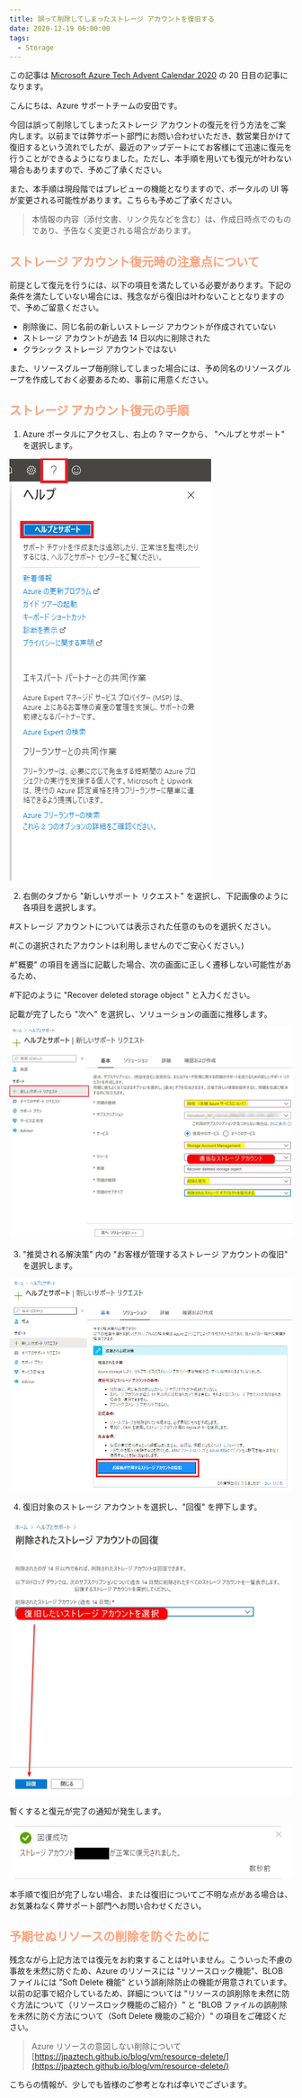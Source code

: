 ```yaml
---
title: 誤って削除してしまったストレージ アカウントを復旧する
date: 2020-12-19 06:00:00
tags:
  - Storage
---
```


この記事は [Microsoft Azure Tech Advent Calendar 2020](https://qiita.com/advent-calendar/2020/microsoft-azure-tech) の 20 日目の記事になります。


こんにちは、Azure サポートチームの安田です。


今回は誤って削除してしまったストレージ アカウントの復元を行う方法をご案内します。以前までは弊サポート部門にお問い合わせいただき、数営業日かけて復旧するという流れでしたが、最近のアップデートにてお客様にて迅速に復元を行うことができるようになりました。ただし、本手順を用いても復元が叶わない場合もありますので、予めご了承ください。

<!-- more -->

また、本手順は現段階ではプレビューの機能となりますので、ポータルの UI 等が変更される可能性があります。こちらも予めご了承ください。

> 本情報の内容（添付文書、リンク先などを含む）は、作成日時点でのものであり、予告なく変更される場合があります。


<font color="LightSalmon">

## ストレージ アカウント復元時の注意点について
</font>


前提として復元を行うには、以下の項目を満たしている必要があります。下記の条件を満たしていない場合には、残念ながら復旧は叶わないこととなりますので、予めご留意ください。

* 削除後に、同じ名前の新しいストレージ アカウントが作成されていない
* ストレージ アカウントが過去 14 日以内に削除された
* クラシック ストレージ アカウントではない

また、リソースグループ毎削除してしまった場合には、予め同名のリソースグループを作成しておく必要あるため、事前に用意ください。



<font color="LightSalmon">

## ストレージ アカウント復元の手順
</font>

1. Azure ポータルにアクセスし、右上の ? マークから、 "ヘルプとサポート" を選択します。


![](storageAccount-Restore/Storage3.png)


2. 右側のタブから "新しいサポート リクエスト" を選択し、下記画像のように各項目を選択します。

\#ストレージ アカウントについては表示された任意のものを選択ください。

\#(この選択されたアカウントは利用しませんのでご安心ください。)

\#"概要" の項目を適当に記載した場合、次の画面に正しく遷移しない可能性があるため、

\#下記のように "Recover deleted storage object " と入力ください。

記載が完了したら "次へ" を選択し、ソリューションの画面に推移します。

![](storageAccount-Restore/Storage4.png)

3. "推奨される解決策" 内の "お客様が管理するストレージ アカウントの復旧" を選択します。


![](storageAccount-Restore/Storage9.png)

4. 復旧対象のストレージ アカウントを選択し、"回復" を押下します。

![](storageAccount-Restore/Storage7.png)

暫くすると復元が完了の通知が発生します。

![](storageAccount-Restore/Storage10.png)

本手順で復旧が完了しない場合、または復旧についてご不明な点がある場合は、お気兼ねなく弊サポート部門へお問い合わせください。




<font color="LightSalmon">

## 予期せぬリソースの削除を防ぐために
</font>
残念ながら上記方法では復元をお約束することは叶いません。こういった不慮の事故を未然に防ぐため、Azure のリソースには "リソースロック機能"、BLOB ファイルには "Soft Delete 機能" という誤削除防止の機能が用意されています。以前の記事で紹介しているため、詳細については "リソースの誤削除を未然に防ぐ方法について（リソースロック機能のご紹介）" と "BLOB ファイルの誤削除を未然に防ぐ方法について（Soft Delete 機能のご紹介）" の項目をご確認ください。



>Azure リソースの意図しない削除について
>[https://jpaztech.github.io/blog/vm/resource-delete/](https://jpaztech.github.io/blog/vm/resource-delete/)


こちらの情報が、少しでも皆様のご参考となれば幸いでございます。
